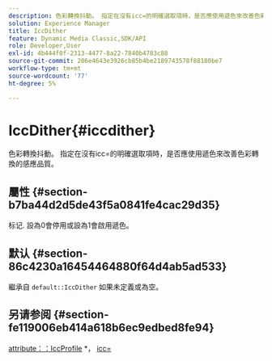 ```yaml
---
description: 色彩轉換抖動。 指定在沒有icc=的明確選取項時，是否應使用遞色來改善色彩轉換的感應品質。
solution: Experience Manager
title: IccDither
feature: Dynamic Media Classic,SDK/API
role: Developer,User
exl-id: 4b444f0f-2313-4477-8a22-7840b4783c88
source-git-commit: 206e4643e3926cb85b4be2189743578f88180be7
workflow-type: tm+mt
source-wordcount: '77'
ht-degree: 5%

---
```


# IccDither{#iccdither}

色彩轉換抖動。 指定在沒有icc=的明確選取項時，是否應使用遞色來改善色彩轉換的感應品質。

## 屬性 {#section-b7ba44d2d5de43f5a0841fe4cac29d35}

标记. 設為0會停用或設為1會啟用遞色。

## 默认 {#section-86c4230a16454464880f64d4ab5ad533}

繼承自 `default::IccDither` 如果未定義或為空。

## 另请参阅 {#section-fe119006eb414a618b6ec9edbed8fe94}

[attribute：：IccProfile](../../../../../is-api/image-catalog/image-serving-api-ref/c-image-catalog-reference/c-attributes-reference/r-iccprofilegray.md) &#42;， [icc=](../../../../../is-api/http-ref/image-serving-api-ref/c-http-protocol-reference/c-command-reference/r-icc.md#reference-182b5679e21e4df3b4d330535a5a7517)
